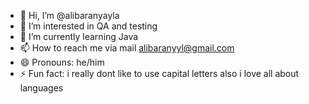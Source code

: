 - 👋 Hi, I’m @alibaranyayla
- 👀 I’m interested in QA and testing
- 🌱 I’m currently learning Java
- 📫 How to reach me via mail alibaranyyl@gmail.com
- 😄 Pronouns: he/him
- ⚡ Fun fact: i really dont like to use capital letters also i love all about languages 

